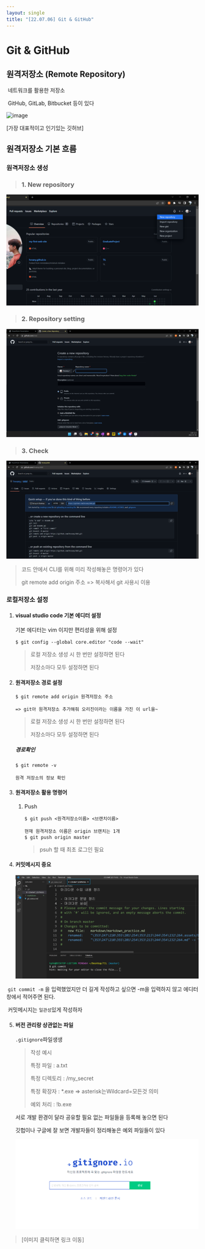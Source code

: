 ```yaml
---
layout: single
title: "[22.07.06] Git & GitHub"
---
```


# Git & GitHub





## 원격저장소 (Remote Repository)

​	네트워크를 활용한 저장소

​	GitHub, GitLab, Bitbucket 등이 있다

![image]([[22.07.06]_git_and_github.assets/image.png](https://github.com/hvvany/hvvany.github.io/blob/master/_posts/%5B22.07.06%5D_git_and_github.assets/image.png))

[가장 대표적이고 인기있는 깃허브]







## 원격저장소 기본 흐름

### 	원격저장소 생성

> ### 1. New repository

![image-20220706170740364]([22.07.06]_git_and_github.assets/image-20220706170740364.png)



> ### 2. Repository setting

![image-20220706171114335]([22.07.06]_git_and_github.assets/image-20220706171114335.png)



> ### 3. Check

![image-20220706171305606]([22.07.06]_git_and_github.assets/image-20220706171305606.png)



> 코드 안에서 CLI를 위해 미리 작성해놓은 명령어가 있다
>
>  git remote add origin 주소    => 복사해서 git 사용시 이용





### 로컬저장소  설정

1. #### visual studio code 기본 에디터 설정

   기본 에디터는 vim 이지만 편리성을 위해 설정

   ```visual basic
   $ git config --global core.editor "code --wait"
   ```

   > 로컬 저장소 생성 시 한 번만 설정하면 된다
   >
   > 저장소마다 모두 설정하면 된다

   

2. #### 원격저장소 경로 설정

   ```visual basic
   $ git remote add origin 원격저장소 주소
   
   => git아 원격저장소 추가해줘 오리진이라는 이름을 가진 이 url을~
   ```

   > 로컬 저장소 생성 시 한 번만 설정하면 된다
   >
   > 저장소마다 모두 설정하면 된다

   

   ##### 경로확인

   ```visual basic
   $ git remote -v
   
   원격 저장소의 정보 확인 
   ```

   

   

3. #### 원격저장소 활용 명령어

   1. Push

      ```visual basic
      $ git push <원격저장소이름> <브랜치이름>
         
      현재 원격저장소 이름은 origin 브랜치는 1개
      $ git push origin master
      ```
      
      > psuh 할 때 최초 로그인 필요
      
      
   
4. #### 커밋메시지 중요

   ![image-20220707084757828]([22.07.06]_git_and_github.assets/image-20220707084757828.png)

​		`git commit -m` 을 입력했었지만 더 길게 작성하고 싶으면 -m을 입력하지 않고 에디터 창에서 적어주면 된다.

​		커밋메시지는 `일관성`있게 작성하자



5. #### 버전 관리랑 상관없는 파일

   `.gitignore`파일생생 

   > 작성 예시
   >
   > 특정 파일 : a.txt
   >
   > 특정 디렉토리 : /my_secret
   >
   > 특정 확장자 : *.exe                   => asterisk는Wildcard=모든것 의미
   >
   > 예외 처리 : !b.exe

   서로 개발 환경이 달라 공유할 필요 없는 파일들을 등록해 놓으면 된다

   깃헙이나 구글에 잘 보면 개발자들이 정리해놓은 예외 파일들이 있다

   

   [![image-20220707090143710]([22.07.06]_git_and_github.assets/image-20220707090143710.png)](https://www.toptal.com/developers/gitignore/)

> [이미지 클릭하면 링크 이동]

